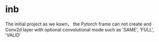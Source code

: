 # inb
The initial project
as we kown， the Pytorch frame can not create and Conv2d layer with optional convolutional mode such as 'SAME', 'FULL', 'VALID' 
